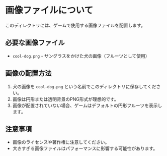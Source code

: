 # 画像ファイルについて

このディレクトリには、ゲームで使用する画像ファイルを配置します。

## 必要な画像ファイル

- `cool-dog.png` - サングラスをかけた犬の画像（フルーツとして使用）

## 画像の配置方法

1. 犬の画像を `cool-dog.png` という名前でこのディレクトリに保存してください。
2. 画像は円形または透明背景のPNG形式が理想的です。
3. 画像が配置されていない場合、ゲームはデフォルトの円形フルーツを表示します。

## 注意事項

- 画像のライセンスや著作権に注意してください。
- 大きすぎる画像ファイルはパフォーマンスに影響する可能性があります。 